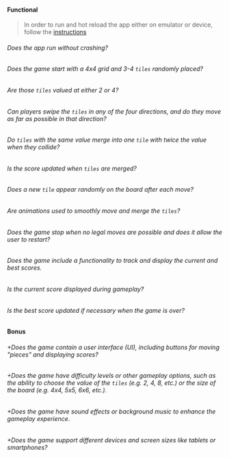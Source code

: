 #### Functional

> In order to run and hot reload the app either on emulator or device, follow the [instructions](https://docs.flutter.dev/get-started/test-drive?tab=androidstudio#run-the-app)

###### Does the app run without crashing?

###### Does the game start with a 4x4 grid and 3-4 `tiles` randomly placed?

###### Are those `tiles` valued at either 2 or 4?

###### Can players swipe the `tiles` in any of the four directions, and do they move as far as possible in that direction?

###### Do `tiles` with the same value merge into one `tile` with twice the value when they collide?

###### Is the score updated when `tiles` are merged?

###### Does a new `tile` appear randomly on the board after each move?

###### Are animations used to smoothly move and merge the `tiles`?

###### Does the game stop when no legal moves are possible and does it allow the user to restart?

###### Does the game include a functionality to track and display the current and best scores.

###### Is the current score displayed during gameplay?

###### Is the best score updated if necessary when the game is over?

#### Bonus

###### +Does the game contain a user interface (UI), including buttons for moving "pieces" and displaying scores?

###### +Does the game have difficulty levels or other gameplay options, such as the ability to choose the value of the `tiles` (e.g. 2, 4, 8, etc.) or the size of the board (e.g. 4x4, 5x5, 6x6, etc.).

###### +Does the game have sound effects or background music to enhance the gameplay experience.

###### +Does the game support different devices and screen sizes like tablets or smartphones?
